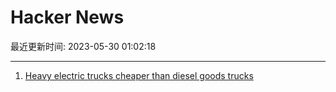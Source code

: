 # Hacker News

最近更新时间: 2023-05-30 01:02:18

--- 
1. [Heavy electric trucks cheaper than diesel goods trucks](https://www.chalmers.se/en/current/news/e2-heavy-electric-trucks-cheaper-than-diesel-goods-trucks/) 
